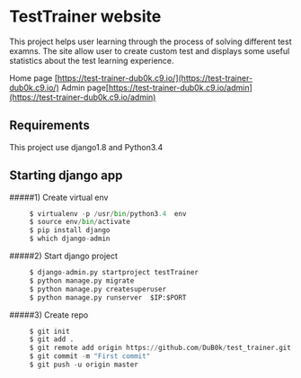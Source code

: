 # TestTrainer website

This project helps user learning through the process of solving different test examns.
The site allow user to create custom test and displays some useful statistics about the test learning experience.

Home page [https://test-trainer-dub0k.c9.io/](https://test-trainer-dub0k.c9.io/)
Admin page[https://test-trainer-dub0k.c9.io/admin](https://test-trainer-dub0k.c9.io/admin) 

## Requirements

This project use django1.8 and Python3.4 

## Starting django app

#####1) Create virtual env
```python
     $ virtualenv -p /usr/bin/python3.4  env
     $ source env/bin/activate
     $ pip install django
     $ which django-admin
```
#####2) Start django project
```python
     $ django-admin.py startproject testTrainer
     $ python manage.py migrate
     $ python manage.py createsuperuser
     $ python manage.py runserver  $IP:$PORT
```
#####3) Create repo
```python
     $ git init
     $ git add .
     $ git remote add origin https://github.com/DuB0k/test_trainer.git
     $ git commit -m "First commit"
     $ git push -u origin master
```
